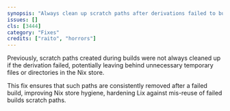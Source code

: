 ```yaml
---
synopsis: "Always clean up scratch paths after derivations failed to build"
issues: []
cls: [3444]
category: "Fixes"
credits: ["raito", "horrors"]
---
```


Previously, scratch paths created during builds were not always cleaned up if
the derivation failed, potentially leaving behind unnecessary temporary files
or directories in the Nix store.

This fix ensures that such paths are consistently removed after a failed build,
improving Nix store hygiene, hardening Lix against mis-reuse of failed builds
scratch paths.
